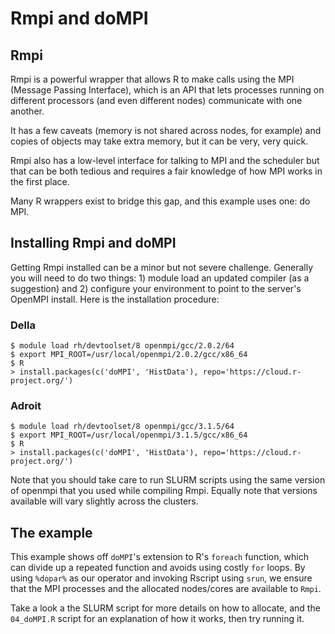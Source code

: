 # Rmpi and doMPI

## Rmpi
Rmpi is a powerful wrapper that allows R to make calls using the
MPI (Message Passing Interface), which is an API that lets
processes running on different processors (and even different nodes)
communicate with one another.

It has a few caveats (memory is not shared across nodes, for example) and
copies of objects may take extra memory, but it can be very, very quick.

Rmpi also has a low-level interface for talking to MPI and the scheduler
but that can be both tedious and requires a fair knowledge of how MPI
works in the first place.

Many R wrappers exist to bridge this gap, and this example uses one:
do MPI.

## Installing Rmpi and doMPI

Getting Rmpi installed can be a minor but not severe challenge. Generally
you will need to do two things: 1) module load an updated compiler (as a suggestion)
and 2) configure your environment to point to the server's OpenMPI install. Here is the installation procedure:

### Della

```shell
$ module load rh/devtoolset/8 openmpi/gcc/2.0.2/64
$ export MPI_ROOT=/usr/local/openmpi/2.0.2/gcc/x86_64
$ R
> install.packages(c('doMPI', 'HistData'), repo='https://cloud.r-project.org/')
```

### Adroit

```shell
$ module load rh/devtoolset/8 openmpi/gcc/3.1.5/64
$ export MPI_ROOT=/usr/local/openmpi/3.1.5/gcc/x86_64
$ R
> install.packages(c('doMPI', 'HistData'), repo='https://cloud.r-project.org/')
```

Note that you should take care to run SLURM scripts using the same version of openmpi
that you used while compiling Rmpi. Equally note that versions available will vary slightly
across the clusters.

## The example
This example shows off `doMPI`'s extension to R's `foreach` function, which
can divide up a repeated function and avoids using costly `for` loops. By using
`%dopar%` as our operator and invoking Rscript using `srun`, we ensure that the
MPI processes and the allocated nodes/cores are available to `Rmpi`.

Take a look a the SLURM script for more details on how to allocate, and the
`04_doMPI.R` script for an explanation of how it works, then try running it.
